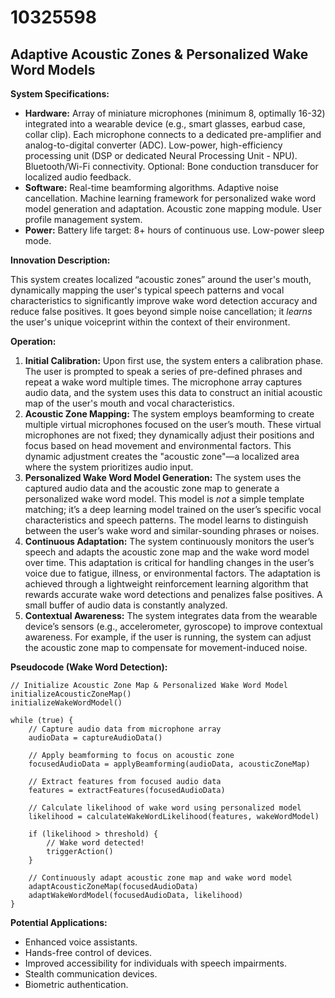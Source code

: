 # 10325598

## Adaptive Acoustic Zones & Personalized Wake Word Models

**System Specifications:**

*   **Hardware:** Array of miniature microphones (minimum 8, optimally 16-32) integrated into a wearable device (e.g., smart glasses, earbud case, collar clip). Each microphone connects to a dedicated pre-amplifier and analog-to-digital converter (ADC). Low-power, high-efficiency processing unit (DSP or dedicated Neural Processing Unit - NPU). Bluetooth/Wi-Fi connectivity. Optional: Bone conduction transducer for localized audio feedback.
*   **Software:** Real-time beamforming algorithms. Adaptive noise cancellation. Machine learning framework for personalized wake word model generation and adaptation. Acoustic zone mapping module. User profile management system.
*   **Power:** Battery life target: 8+ hours of continuous use. Low-power sleep mode.

**Innovation Description:**

This system creates localized “acoustic zones” around the user's mouth, dynamically mapping the user's typical speech patterns and vocal characteristics to significantly improve wake word detection accuracy and reduce false positives.  It goes beyond simple noise cancellation; it *learns* the user's unique voiceprint within the context of their environment.

**Operation:**

1.  **Initial Calibration:** Upon first use, the system enters a calibration phase. The user is prompted to speak a series of pre-defined phrases and repeat a wake word multiple times. The microphone array captures audio data, and the system uses this data to construct an initial acoustic map of the user's mouth and vocal characteristics.
2.  **Acoustic Zone Mapping:**  The system employs beamforming to create multiple virtual microphones focused on the user’s mouth. These virtual microphones are not fixed; they dynamically adjust their positions and focus based on head movement and environmental factors. This dynamic adjustment creates the "acoustic zone"—a localized area where the system prioritizes audio input.
3.  **Personalized Wake Word Model Generation:** The system uses the captured audio data and the acoustic zone map to generate a personalized wake word model. This model is *not* a simple template matching; it’s a deep learning model trained on the user’s specific vocal characteristics and speech patterns. The model learns to distinguish between the user’s wake word and similar-sounding phrases or noises.
4.  **Continuous Adaptation:** The system continuously monitors the user’s speech and adapts the acoustic zone map and the wake word model over time. This adaptation is critical for handling changes in the user’s voice due to fatigue, illness, or environmental factors. The adaptation is achieved through a lightweight reinforcement learning algorithm that rewards accurate wake word detections and penalizes false positives.  A small buffer of audio data is constantly analyzed.
5.  **Contextual Awareness:** The system integrates data from the wearable device’s sensors (e.g., accelerometer, gyroscope) to improve contextual awareness. For example, if the user is running, the system can adjust the acoustic zone map to compensate for movement-induced noise.

**Pseudocode (Wake Word Detection):**

```
// Initialize Acoustic Zone Map & Personalized Wake Word Model
initializeAcousticZoneMap()
initializeWakeWordModel()

while (true) {
    // Capture audio data from microphone array
    audioData = captureAudioData()

    // Apply beamforming to focus on acoustic zone
    focusedAudioData = applyBeamforming(audioData, acousticZoneMap)

    // Extract features from focused audio data
    features = extractFeatures(focusedAudioData)

    // Calculate likelihood of wake word using personalized model
    likelihood = calculateWakeWordLikelihood(features, wakeWordModel)

    if (likelihood > threshold) {
        // Wake word detected!
        triggerAction()
    }

    // Continuously adapt acoustic zone map and wake word model
    adaptAcousticZoneMap(focusedAudioData)
    adaptWakeWordModel(focusedAudioData, likelihood)
}
```

**Potential Applications:**

*   Enhanced voice assistants.
*   Hands-free control of devices.
*   Improved accessibility for individuals with speech impairments.
*   Stealth communication devices.
*   Biometric authentication.